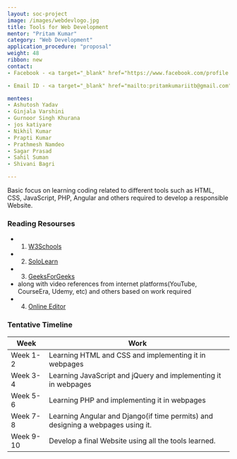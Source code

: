 ```yaml
---
layout: soc-project
image: /images/webdevlogo.jpg
title: Tools for Web Development
mentor: "Pritam Kumar"
category: "Web Development"
application_procedure: "proposal"
weight: 48
ribbon: new
contact:
- Facebook - <a target="_blank" href="https://www.facebook.com/profile.php?id=100027445014110">Pritam Kumar</a>

- Email ID - <a target="_blank" href="mailto:pritamkumariitb@gmail.com">pritamkumariitb@gmail.com</a> 

mentees:
- Ashutosh Yadav
- Ginjala Varshini
- Gurnoor Singh Khurana
- jos katiyare
- Nikhil Kumar
- Prapti Kumar
- Prathmesh Namdeo
- Sagar Prasad
- Sahil Suman
- Shivani Bagri

---
```


Basic focus on learning coding related to different tools such as HTML, CSS, JavaScript, PHP, Angular and others required to develop a responsible Website.

<!--break-->

### Reading Resourses
- 1) [W3Schools](https://www.w3schools.com/)
- 2) [SoloLearn](https://www.sololearn.com/)
- 3) [GeeksForGeeks](https://www.geeksforgeeks.org/)
- along with video references from internet platforms(YouTube, CourseEra, Udemy, etc) and others based on work required
- 4) [Online Editor](https://www.tutorialspoint.com/codingground.htm)

<!--break-->

### Tentative Timeline

|Week | Work |
|--- | --- |
| Week 1-2 |Learning HTML and CSS and implementing it in webpages|
| Week 3-4 |Learning JavaScript and jQuery and implementing it in webpages|
| Week 5-6 |Learning PHP and implementing it in webpages|
| Week 7-8 |Learning Angular and Django(if time permits) and designing a webpages using it.|
| Week 9-10 |Develop a final Website using all the tools learned.|

